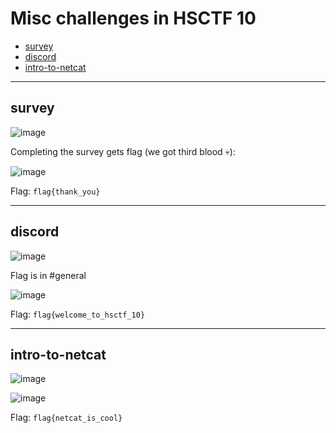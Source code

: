 # Misc challenges in HSCTF 10
- [survey](#survey)
- [discord](#discord)
- [intro-to-netcat](#intro-to-netcat)

-----

## survey

![image](https://github.com/jeromepalayoor/ctf-archive-hub/assets/63996033/12c10298-8171-453e-b97c-5c72dbd73082)

Completing the survey gets flag (we got third blood 💀):

![image](https://github.com/jeromepalayoor/ctf-archive-hub/assets/63996033/49cf09fa-8158-49ec-8063-f96dcc509b51)

Flag: `flag{thank_you}`

-----

## discord

![image](https://github.com/jeromepalayoor/ctf-archive-hub/assets/63996033/08d1fdbe-70c5-4895-913f-a0348b57355b)

Flag is in #general

![image](https://github.com/jeromepalayoor/ctf-archive-hub/assets/63996033/6aaed5b2-1260-46e4-827c-5d3cba536a5c)

Flag: `flag{welcome_to_hsctf_10}`

-----

## intro-to-netcat

![image](https://github.com/jeromepalayoor/ctf-archive-hub/assets/63996033/25a92ff1-b42b-4284-a494-b003e3b230f4)

![image](https://github.com/jeromepalayoor/ctf-archive-hub/assets/63996033/c9e2cec4-d943-4105-a22a-0a3c76cd7527)

Flag: `flag{netcat_is_cool}`
